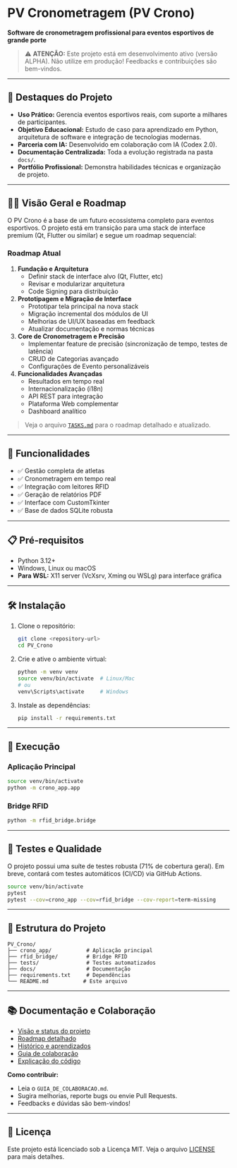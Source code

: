# PV Cronometragem (PV Crono)

**Software de cronometragem profissional para eventos esportivos de grande porte**

> ⚠️ **ATENÇÃO:** Este projeto está em desenvolvimento ativo (versão ALPHA). Não utilize em produção! Feedbacks e contribuições são bem-vindos.

---

## 🌟 Destaques do Projeto

- **Uso Prático:** Gerencia eventos esportivos reais, com suporte a milhares de participantes.
- **Objetivo Educacional:** Estudo de caso para aprendizado em Python, arquitetura de software e integração de tecnologias modernas.
- **Parceria com IA:** Desenvolvido em colaboração com IA (Codex 2.0).
- **Documentação Centralizada:** Toda a evolução registrada na pasta `docs/`.
- **Portfólio Profissional:** Demonstra habilidades técnicas e organização de projeto.

---

## 🏃‍♂️ Visão Geral e Roadmap

O PV Crono é a base de um futuro ecossistema completo para eventos esportivos. O projeto está em transição para uma stack de interface premium (Qt, Flutter ou similar) e segue um roadmap sequencial:

### Roadmap Atual
1. **Fundação e Arquitetura**
   - Definir stack de interface alvo (Qt, Flutter, etc)
   - Revisar e modularizar arquitetura
   - Code Signing para distribuição
2. **Prototipagem e Migração de Interface**
   - Prototipar tela principal na nova stack
   - Migração incremental dos módulos de UI
   - Melhorias de UI/UX baseadas em feedback
   - Atualizar documentação e normas técnicas
3. **Core de Cronometragem e Precisão**
   - Implementar feature de precisão (sincronização de tempo, testes de latência)
   - CRUD de Categorias avançado
   - Configurações de Evento personalizáveis
4. **Funcionalidades Avançadas**
   - Resultados em tempo real
   - Internacionalização (i18n)
   - API REST para integração
   - Plataforma Web complementar
   - Dashboard analítico

> Veja o arquivo [`TASKS.md`](./docs/TASKS.md) para o roadmap detalhado e atualizado.

---

## 🚀 Funcionalidades

- ✅ Gestão completa de atletas
- ✅ Cronometragem em tempo real
- ✅ Integração com leitores RFID
- ✅ Geração de relatórios PDF
- ✅ Interface com CustomTkinter
- ✅ Base de dados SQLite robusta

---

## 📋 Pré-requisitos

- Python 3.12+
- Windows, Linux ou macOS
- **Para WSL:** X11 server (VcXsrv, Xming ou WSLg) para interface gráfica

---

## 🛠️ Instalação

1. Clone o repositório:
   ```bash
   git clone <repository-url>
   cd PV_Crono
   ```
2. Crie e ative o ambiente virtual:
   ```bash
   python -m venv venv
   source venv/bin/activate  # Linux/Mac
   # ou
   venv\Scripts\activate     # Windows
   ```
3. Instale as dependências:
   ```bash
   pip install -r requirements.txt
   ```

---

## 🎯 Execução

### Aplicação Principal
```bash
source venv/bin/activate
python -m crono_app.app
```

### Bridge RFID
```bash
python -m rfid_bridge.bridge
```

---

## 🧪 Testes e Qualidade

O projeto possui uma suíte de testes robusta (71% de cobertura geral). Em breve, contará com testes automáticos (CI/CD) via GitHub Actions.

```bash
source venv/bin/activate
pytest
pytest --cov=crono_app --cov=rfid_bridge --cov-report=term-missing
```

---

## 📁 Estrutura do Projeto

```
PV_Crono/
├── crono_app/           # Aplicação principal
├── rfid_bridge/         # Bridge RFID
├── tests/               # Testes automatizados
├── docs/                # Documentação
├── requirements.txt     # Dependências
└── README.md           # Este arquivo
```

---

## 📚 Documentação e Colaboração

- [Visão e status do projeto](./docs/PROJECT_OVERVIEW.md)
- [Roadmap detalhado](./docs/TASKS.md)
- [Histórico e aprendizados](./docs/DIARIO_DE_BORDO.md)
- [Guia de colaboração](./docs/GUIA_DE_COLABORACAO.md)
- [Explicação do código](./docs/EXPLICACAO_CODIGO.md)

**Como contribuir:**
- Leia o `GUIA_DE_COLABORACAO.md`.
- Sugira melhorias, reporte bugs ou envie Pull Requests.
- Feedbacks e dúvidas são bem-vindos!

---

## 📄 Licença

Este projeto está licenciado sob a Licença MIT. Veja o arquivo [LICENSE](./LICENSE) para mais detalhes.

